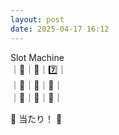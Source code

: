 ```yaml
---
layout: post
date: 2025-04-17 16:12
---
```


Slot Machine<br />
｜🍒｜💎｜7️⃣｜<br />
｜🏴｜🏴｜🏴｜<br />
｜🍇｜🍇｜🔔｜<br />

🎉 当たり！ 🎉
